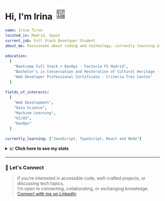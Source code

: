 <h1>Hi, I'm Irina <img src="./hand-emoji.svg" alt="Waving Hand" width="50" height="50"></h1>

```yaml
name: Irina Tiron
located_in: Madrid, Spain
current_job: Full Stack Developer Student
about_me: Passionate about coding and technology, currently learning at Factoría F5 in Madrid

education:
  [
    "Bootcamp Full Stack + DevOps - Factoría F5 Madrid",
    "Bachelor's in Conservation and Restoration of Cultural Heritage - ESCRBC Madrid",
    "Web Developer Professional Certificate - Criteria Tres Cantos"
  ]

fields_of_interests:
  [
    "Web Development",
    "Data Science",
    "Machine Learning",
    "UI/UX",
    "DevOps"
  ]
  
currently_learning: ["JavaScript, TypeScript, React and Node"]

```

<details>
  <summary><b>📈 Click here to see my stats</b></summary>

  ---
 
<!--START_SECTION:waka-->
**🐱 My GitHub Data** 

> 📦 167.2 kB Used in GitHub's Storage 
 > 
> 🏆 535 Contributions in the Year 2025
 > 
> 💼 Opted to Hire
 > 
> 📜 8 Public Repositories 
 > 
> 🔑 2 Private Repositories 
 > 
**I'm an Early 🐤** 

```text
🌞 Morning                905 commits         ████████░░░░░░░░░░░░░░░░░   30.58 % 
🌆 Daytime                1634 commits        ██████████████░░░░░░░░░░░   55.22 % 
🌃 Evening                336 commits         ███░░░░░░░░░░░░░░░░░░░░░░   11.36 % 
🌙 Night                  84 commits          █░░░░░░░░░░░░░░░░░░░░░░░░   02.84 % 
```
📅 **I'm Most Productive on Wednesday** 

```text
Monday                   304 commits         ███░░░░░░░░░░░░░░░░░░░░░░   10.27 % 
Tuesday                  648 commits         █████░░░░░░░░░░░░░░░░░░░░   21.90 % 
Wednesday                898 commits         ████████░░░░░░░░░░░░░░░░░   30.35 % 
Thursday                 552 commits         █████░░░░░░░░░░░░░░░░░░░░   18.65 % 
Friday                   471 commits         ████░░░░░░░░░░░░░░░░░░░░░   15.92 % 
Saturday                 40 commits          ░░░░░░░░░░░░░░░░░░░░░░░░░   01.35 % 
Sunday                   46 commits          ░░░░░░░░░░░░░░░░░░░░░░░░░   01.55 % 
```


📊 **This Week I Spent My Time On** 

```text
🕑︎ Time Zone: Europe/Madrid

💬 Programming Languages: 
JavaScript               5 hrs 51 mins       ██████████████████░░░░░░░   72.79 % 
CSS                      1 hr 50 mins        ██████░░░░░░░░░░░░░░░░░░░   22.95 % 
Bash                     7 mins              ░░░░░░░░░░░░░░░░░░░░░░░░░   01.64 % 
HTML                     7 mins              ░░░░░░░░░░░░░░░░░░░░░░░░░   01.46 % 
JSON                     3 mins              ░░░░░░░░░░░░░░░░░░░░░░░░░   00.75 % 

🐱‍💻 Projects: 
newvalue-client          5 hrs 27 mins       █████████████████░░░░░░░░   67.88 % 
newvalue-server          2 hrs 35 mins       ████████░░░░░░░░░░░░░░░░░   32.12 % 
```

**I Mostly Code in JavaScript** 

```text
JavaScript               10 repos            █████████████░░░░░░░░░░░░   52.63 % 
TypeScript               4 repos             █████░░░░░░░░░░░░░░░░░░░░   21.05 % 
HTML                     3 repos             ████░░░░░░░░░░░░░░░░░░░░░   15.79 % 
CSS                      2 repos             ███░░░░░░░░░░░░░░░░░░░░░░   10.53 % 
```



**Timeline**

![Lines of Code chart](https://raw.githubusercontent.com/irinatiron/irinatiron/main/assets/bar_graph.png)


 Last Updated on 31/10/2025 06:32:30 UTC
<!--END_SECTION:waka-->

</details>

---

### 📎 Let's Connect

>If you’re interested in accessible code, well-crafted projects, or discussing tech topics,  
>I’m open to connecting, collaborating, or exchanging knowledge.  
>[Connect with me on LinkedIn](https://www.linkedin.com/in/irinatiron/)
